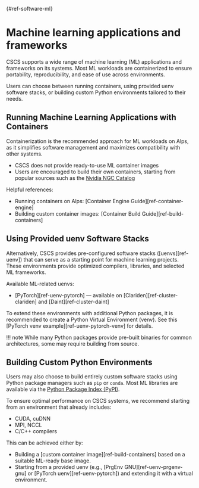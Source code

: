 [](){#ref-software-ml}
# Machine learning applications and frameworks

CSCS supports a wide range of machine learning (ML) applications and frameworks on its systems.
Most ML workloads are containerized to ensure portability, reproducibility, and ease of use across environments.

Users can choose between running containers, using provided uenv software stacks, or building custom Python environments tailored to their needs.

## Running Machine Learning Applications with Containers

Containerization is the recommended approach for ML workloads on Alps, as it simplifies software management and maximizes compatibility with other systems.

* CSCS does not provide ready-to-use ML container images
* Users are encouraged to build their own containers, starting from popular sources such as the [Nvidia NGC Catalog](https://catalog.ngc.nvidia.com/containers)

Helpful references:

* Running containers on Alps: [Container Engine Guide][ref-container-engine]
* Building custom container images: [Container Build Guide][ref-build-containers]

## Using Provided uenv Software Stacks

Alternatively, CSCS provides pre-configured software stacks ([uenvs][ref-uenv]) that can serve as a starting point for machine learning projects.
These environments provide optimized compilers, libraries, and selected ML frameworks.

Available ML-related uenvs:

* [PyTorch][ref-uenv-pytorch] — available on [Clariden][ref-cluster-clariden] and [Daint][ref-cluster-daint]

To extend these environments with additional Python packages, it is recommended to create a Python Virtual Environment (venv).
See this [PyTorch venv example][ref-uenv-pytorch-venv] for details.

!!! note
    While many Python packages provide pre-built binaries for common architectures, some may require building from source.

## Building Custom Python Environments

Users may also choose to build entirely custom software stacks using Python package managers such as `pip` or `conda`.
Most ML libraries are available via the [Python Package Index (PyPI)](https://pypi.org/).

To ensure optimal performance on CSCS systems, we recommend starting from an environment that already includes:

* CUDA, cuDNN
* MPI, NCCL
* C/C++ compilers

This can be achieved either by:

* Building a [custom container image][ref-build-containers] based on a suitable ML-ready base image.
* Starting from a provided uenv (e.g., [PrgEnv GNU][ref-uenv-prgenv-gnu] or [PyTorch uenv][ref-uenv-pytorch]) and extending it with a virtual environment.

